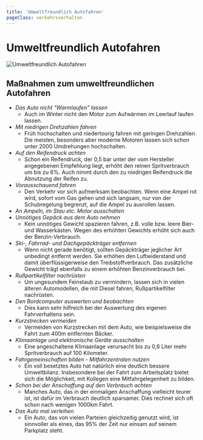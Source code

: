 ```yaml
---
title: 'Umweltfreundlich Autofahren'
pageClass: verkehrsverhalten
---
```


<infoBox>

# Umweltfreundlich Autofahren

![Umweltfreundlich Autofahren](/img/media/umwelt.jpg "Umweltfreundlich Autofahren")

</infoBox>

<newSection title="Maßnahmen zum umweltfreundlichen Autofahren" addClass="law">

## Maßnahmen zum umweltfreundlichen Autofahren

- *Das Auto nicht "Warmlaufen" lassen*
	- Auch im Winter nicht den Motor zum Aufwärmen im Leerlauf laufen lassen.
- *Mit niedrigen Drehzahlen fahren*
	- Früh hochschalten und niedertourig fahren mit geringen Drehzahlen. Die meisten, besonders aber moderne Motoren lassen sich schon unter 2000 Umdrehungen hochschalten.
- *Auf den Reifendruck achten*
	- Schon ein Reifendruck, der 0,5 bar unter der vom Hersteller angegebenen Empfehlung liegt, erhöht den reinen Spritverbrauch um bis zu 6%. Auch nimmt durch den zu niedrigen Reifendruck die Abnutzung der Reifen zu.
- *Vorausschauend fahren*
	- Den Verkehr vor sich aufmerksam beobachten. Wenn eine Ampel rot wird, sofort vom Gas gehen und sich langsam, nur von der Schubregelung begrenzt, auf die Ampel zu ausrollen lassen.
- *An Ampeln, im Stau etc. Motor ausschalten*
- *Unnötiges Gepäck aus dem Auto nehmen*
	- Kein unnötiges Gewicht spazieren fahren, z.B. volle bzw. leere Bier- und Wasserkästen. Wegen des erhöhten Gewichts erhöht sich auch der Benzin-Verbrauch.
- *Ski-, Fahrrad- und Dachgepäckträger entfernen*
	- Wenn nicht gerade benötigt, sollten Gepäckträger jeglicher Art unbedingt entfernt werden. Sie erhöhen den Luftwiderstand und damit überflüssigerweise den Treibstoffverbrauch. Das zusätzliche Gewicht trägt ebenfalls zu einem erhöhten Benzinverbrauch bei.
- *Rußpartikelfilter nachrüsten*
	- Um ungesundem Feinstaub zu vermindern, lassen sich in vielen älteren Automodellen, die mit Diesel fahren, Rußpartikelfilter nachrüsten.
- *Den Bordcomputer auswerten und beobachten*
	- Dies kann sehr hilfreich bei der Auswertung des eigenen Fahrverhaltens sein.
- *Kurzstrecken vermeiden*
	- Vermeiden von Kurzstrecken mit dem Auto, wie beispielsweise die Fahrt zum 400m entfernten Bäcker.
- *Klimaanlage und elektronische Geräte ausschalten*
	- Eine angeschaltene Klimaanlage verursacht bis zu 0,6 Liter mehr Spritverbrauch auf 100 Kilometer.
- *Fahrgemeinschaften bilden - Mitfahrzentralen nutzen*
	- Ein voll besetztes Auto hat natürlich eine deutlich bessere Umweltbilanz. Insbesondere bei der Fahrt zum Arbeitsplatz bietet sich die Möglichkeit, mit Kollegen eine Mitfahrgelegenheit zu bilden.
- *Schon bei der Anschaffung auf den Verbrauch achten*
	- Manches Auto, das in der einmaligen Anschaffung vielleicht teurer ist, ist dafür im Verbrauch deutlich sparsamer. Dies rechnet sich oft schon nach wenigen 1000km Fahrt.
- *Das Auto mal verleihen*
	- Ein Auto, das von vielen Parteien gleichzeitig genutzt wird, ist sinnvoller als eines, das 95% der Zeit nur einsam auf seinem Parkplatz steht. 

</newSection>

<YouTube start="9" videoid="Tm5nQvLZB0Q" desc="So machst du dein Auto zum Spritsparer!"/>